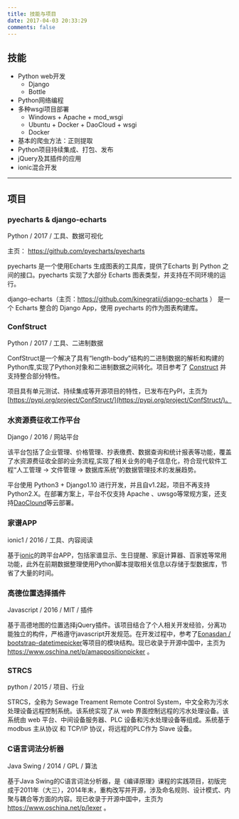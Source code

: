 ```yaml
---
title: 技能与项目
date: 2017-04-03 20:33:29
comments: false
---
```


## 技能

- Python web开发
  - Django
  - Bottle
- Python网络编程
- 多种wsgi项目部署
  - Windows + Apache + mod_wsgi
  - Ubuntu + Docker + DaoCloud + wsgi
  - Docker
- 基本的爬虫方法：正则提取
- Python项目持续集成、打包、发布
- jQuery及其插件的应用
- ionic混合开发
---

## 项目

### pyecharts & django-echarts
Python / 2017 / 工具、数据可视化

主页： https://github.com/pyecharts/pyecharts

pyecharts 是一个使用Echarts 生成图表的工具库，提供了Echarts 到 Python 之间的接口。pyecharts 实现了大部分 Echarts 图表类型，并支持在不同环境的运行。

django-echarts（主页：https://github.com/kinegratii/django-echarts ） 是一个 Echarts 整合的 Django App，使用 pyecharts 的作为图表构建库。

### ConfStruct

Python / 2017 / 工具、二进制数据

ConfStruct是一个解决了具有“length-body”结构的二进制数据的解析和构建的Python库,实现了Python对象和二进制数据之间转化。项目参考了 [Construct](http://construct.readthedocs.io/en/latest/) 并支持整合部分特性。

项目具有单元测试、持续集成等开源项目的特性，已发布在PyPI，主页为 [https://pypi.org/project/ConfStruct/](https://pypi.org/project/ConfStruct/)。

### 水资源费征收工作平台

Django / 2016 / 网站平台

该平台包括了企业管理、价格管理、抄表缴费、数据查询和统计报表等功能，覆盖了水资源费征收全部的业务流程,实现了相关业务的电子信息化，符合现代软件工程“人工管理 -> 文件管理 -> 数据库系统”的数据管理技术的发展趋势。

平台使用 Python3 + Django1.10 进行开发，并且自v1.2起，项目不再支持Python2.X。在部署方案上，平台不仅支持 Apache 、uwsgo等常规方案，还支持[DaoClound](https://www.daocloud.io/)等云部署。

### 家谱APP

ionic1 / 2016 / 工具、内容阅读

基于[ionic](http://ionicframework.com/)的跨平台APP，包括家谱显示、生日提醒、家庭计算器、百家姓等常用功能，此外在前期数据整理使用Python脚本提取相关信息以存储于型数据库，节省了大量的时间。

### 高德位置选择插件

Javascript / 2016 /  MIT / 插件

基于高德地图的位置选择jQuery插件。该项目结合了个人相关开发经验，分离功能独立的构件，严格遵守javascript开发规范。在开发过程中，参考了[Eonasdan / bootstrap-datetimepicker](https://github.com/Eonasdan/bootstrap-datetimepicker)等项目的模块结构。现已收录于开源中国中，主页为 https://www.oschina.net/p/amappositionpicker 。

### STRCS
python / 2015 / 项目、行业

STRCS，全称为 Sewage Treament Remote Control System，中文全称为污水处理设备远程控制系统。该系统实现了从 web 界面控制远程的污水处理设备。该系统由 web 平台、中间设备服务器、PLC 设备和污水处理设备等组成。系统基于 modbus 主从协议 和 TCP/IP 协议，将远程的PLC作为 Slave 设备。

### C语言词法分析器

Java Swing / 2014 / GPL / 算法

 基于Java Swing的C语言词法分析器，是《编译原理》课程的实践项目，初版完成于2011年（大三），2014年末，重构改写并开源，涉及命名规则、设计模式、内聚与耦合等方面的内容。现已收录于开源中国中，主页为 https://www.oschina.net/p/lexer 。
